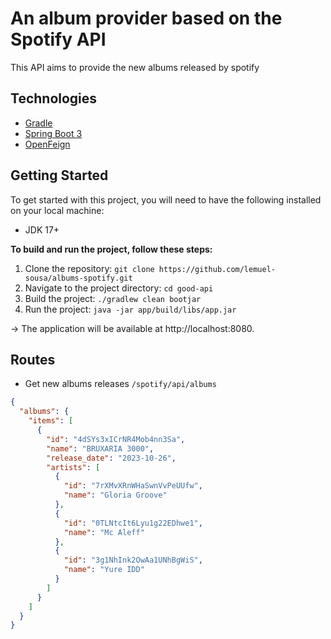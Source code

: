# An album provider based on the Spotify API

This API aims to provide the new albums released by spotify

## Technologies
* [Gradle](https://gradle.org)
* [Spring Boot 3](https://spring.io)
* [OpenFeign](https://spring.io/projects/spring-cloud-openfeign)

## Getting Started
To get started with this project, you will need to have the following installed on your local machine:

* JDK 17+

**To build and run the project, follow these steps:**

1. Clone the repository: `git clone https://github.com/lemuel-sousa/albums-spotify.git`
2. Navigate to the project directory: `cd good-api`
3. Build the project: `./gradlew clean bootjar`
4. Run the project: `java -jar app/build/libs/app.jar`

-> The application will be available at http://localhost:8080.

## Routes
* Get new albums releases `/spotify/api/albums`
```json
{
  "albums": {
    "items": [
      {
        "id": "4dSYs3xICrNR4Mob4nn3Sa",
        "name": "BRUXARIA 3000",
        "release_date": "2023-10-26",
        "artists": [
          {
            "id": "7rXMvXRnWHaSwnVvPeUUfw",
            "name": "Gloria Groove"
          },
          {
            "id": "0TLNtcIt6Lyu1g22EDhwe1",
            "name": "Mc Aleff"
          },
          {
            "id": "3g1NhInk2OwAa1UNhBgWiS",
            "name": "Yure IDD"
          }
        ]
      }
    ]
  }
}
```

